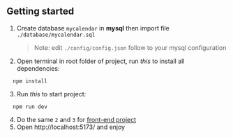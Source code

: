 ## Getting started
1. Create database `mycalendar` in **mysql** then import file `./database/mycalendar.sql`
   > Note: edit `./config/config.json` follow to your mysql configuration
2. Open terminal in root folder of project, run _this_ to install all dependencies:

```terminal
  npm install
```

3. Run _this_ to start project:

```terminal
  npm run dev
```

4. Do the same `2` and `3` for [front-end project](https://github.com/ldblckrs-258/calendar-ooad)
5. Open http://localhost:5173/ and enjoy

